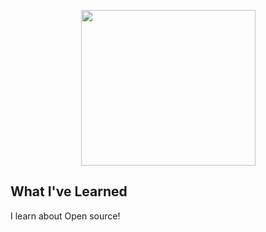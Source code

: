 <p align="center">
    <img width="279px" height="249px" src="../public/assets/Ghost Honeydroid.png" />
</p>

## What I've Learned

I learn about Open source!

